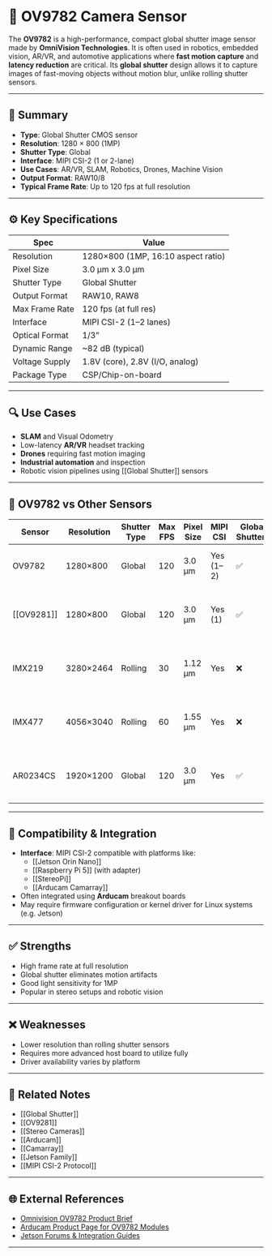 # 📸 OV9782 Camera Sensor

The **OV9782** is a high-performance, compact global shutter image sensor made by **OmniVision Technologies**. It is often used in robotics, embedded vision, AR/VR, and automotive applications where **fast motion capture** and **latency reduction** are critical. Its **global shutter** design allows it to capture images of fast-moving objects without motion blur, unlike rolling shutter sensors.

---

## 🧠 Summary

- **Type**: Global Shutter CMOS sensor
- **Resolution**: 1280 × 800 (1MP)
- **Shutter Type**: Global
- **Interface**: MIPI CSI-2 (1 or 2-lane)
- **Use Cases**: AR/VR, SLAM, Robotics, Drones, Machine Vision
- **Output Format**: RAW10/8
- **Typical Frame Rate**: Up to 120 fps at full resolution

---

## ⚙️ Key Specifications

| Spec                 | Value                              |
|----------------------|-------------------------------------|
| Resolution           | 1280×800 (1MP, 16:10 aspect ratio)  |
| Pixel Size           | 3.0 µm x 3.0 µm                     |
| Shutter Type         | Global Shutter                      |
| Output Format        | RAW10, RAW8                         |
| Max Frame Rate       | 120 fps (at full res)               |
| Interface            | MIPI CSI-2 (1–2 lanes)              |
| Optical Format       | 1/3”                                |
| Dynamic Range        | ~82 dB (typical)                    |
| Voltage Supply       | 1.8V (core), 2.8V (I/O, analog)      |
| Package Type         | CSP/Chip-on-board                   |

---

## 🔍 Use Cases

- **SLAM** and Visual Odometry
- Low-latency **AR/VR** headset tracking
- **Drones** requiring fast motion imaging
- **Industrial automation** and inspection
- Robotic vision pipelines using [[Global Shutter]] sensors

---

## 🔄 OV9782 vs Other Sensors

| Sensor     | Resolution   | Shutter Type   | Max FPS | Pixel Size | MIPI CSI | Global Shutter? | Notes                                   |
|------------|---------------|----------------|---------|------------|-----------|------------------|-----------------------------------------|
| OV9782     | 1280×800      | Global         | 120     | 3.0 µm      | Yes (1–2) | ✅               | High-speed robotics and SLAM            |
| [[OV9281]] | 1280×800      | Global         | 120     | 3.0 µm      | Yes (1)   | ✅               | Lower-cost alternative; widely used     |
| IMX219     | 3280×2464     | Rolling        | 30      | 1.12 µm     | Yes       | ❌               | Common on Raspberry Pi Camera V2        |
| IMX477     | 4056×3040     | Rolling        | 60      | 1.55 µm     | Yes       | ❌               | High res; not suitable for fast motion  |
| AR0234CS   | 1920×1200     | Global         | 120     | 3.0 µm      | Yes       | ✅               | Higher resolution, pricier than OV9782  |

---

## 🤝 Compatibility & Integration

- **Interface**: MIPI CSI-2 compatible with platforms like:
  - [[Jetson Orin Nano]]
  - [[Raspberry Pi 5]] (with adapter)
  - [[StereoPi]]
  - [[Arducam Camarray]]
- Often integrated using **Arducam** breakout boards
- May require firmware configuration or kernel driver for Linux systems (e.g. Jetson)

---

## ✅ Strengths

- High frame rate at full resolution
- Global shutter eliminates motion artifacts
- Good light sensitivity for 1MP
- Popular in stereo setups and robotic vision

---

## ❌ Weaknesses

- Lower resolution than rolling shutter sensors
- Requires more advanced host board to utilize fully
- Driver availability varies by platform

---

## 🔗 Related Notes

- [[Global Shutter]]
- [[OV9281]]
- [[Stereo Cameras]]
- [[Arducam]]
- [[Camarray]]
- [[Jetson Family]]
- [[MIPI CSI-2 Protocol]]

---

## 🌐 External References

- [Omnivision OV9782 Product Brief](https://www.ovt.com/sensors/OV9782)
- [Arducam Product Page for OV9782 Modules](https://www.arducam.com)
- [Jetson Forums & Integration Guides](https://forums.developer.nvidia.com)

---
